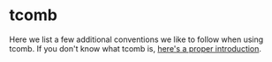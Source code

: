 # tcomb

Here we list a few additional conventions we like to follow when using tcomb. If you don't know what tcomb is, [here's a proper introduction](../javascript/3.typing_js.md).